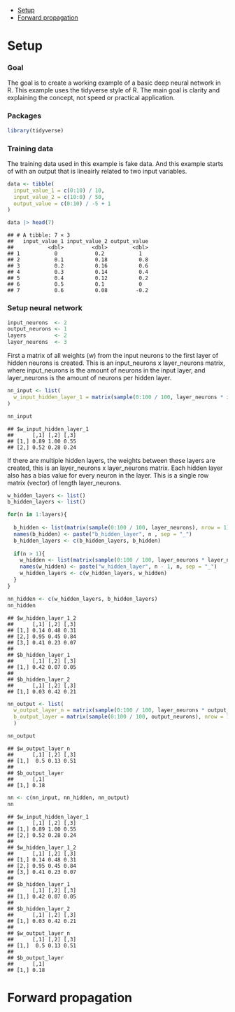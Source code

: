 
- <a href="#setup" id="toc-setup">Setup</a>
- <a href="#forward-propagation" id="toc-forward-propagation">Forward
  propagation</a>

# Setup

### Goal

The goal is to create a working example of a basic deep neural network
in R. This example uses the tidyverse style of R. The main goal is
clarity and explaining the concept, not speed or practical application.

### Packages

``` r
library(tidyverse)
```

### Training data

The training data used in this example is fake data. And this example
starts of with an output that is lineairly related to two input
variables.

``` r
data <- tibble(
  input_value_1 = c(0:10) / 10,
  input_value_2 = c(10:0) / 50,
  output_value = c(0:10) / -5 + 1
)

data |> head(7)
```

    ## # A tibble: 7 × 3
    ##   input_value_1 input_value_2 output_value
    ##           <dbl>         <dbl>        <dbl>
    ## 1           0            0.2           1  
    ## 2           0.1          0.18          0.8
    ## 3           0.2          0.16          0.6
    ## 4           0.3          0.14          0.4
    ## 5           0.4          0.12          0.2
    ## 6           0.5          0.1           0  
    ## 7           0.6          0.08         -0.2

### Setup neural network

``` r
input_neurons  <- 2
output_neurons <- 1
layers         <- 2
layer_neurons  <- 3
```

First a matrix of all weights (w) from the input neurons to the first
layer of hidden neurons is created. This is an input_neurons x
layer_neurons matrix, where input_neurons is the amount of neurons in
the input layer, and layer_neurons is the amount of neurons per hidden
layer.

``` r
nn_input <- list(
  w_input_hidden_layer_1 = matrix(sample(0:100 / 100, layer_neurons * input_neurons), nrow = input_neurons)
)

nn_input
```

    ## $w_input_hidden_layer_1
    ##      [,1] [,2] [,3]
    ## [1,] 0.89 1.00 0.55
    ## [2,] 0.52 0.28 0.24

If there are multiple hidden layers, the weights between these layers
are created, this is an layer_neurons x layer_neurons matrix. Each
hidden layer also has a bias value for every neuron in the layer. This
is a single row matrix (vector) of length layer_neurons.

``` r
w_hidden_layers <- list()
b_hidden_layers <- list()

for(n in 1:layers){
  
  b_hidden <- list(matrix(sample(0:100 / 100, layer_neurons), nrow = 1))
  names(b_hidden) <- paste("b_hidden_layer", n , sep = "_")
  b_hidden_layers <- c(b_hidden_layers, b_hidden)
  
  if(n > 1){
    w_hidden <- list(matrix(sample(0:100 / 100, layer_neurons * layer_neurons), nrow = layer_neurons))
    names(w_hidden) <- paste("w_hidden_layer", n - 1, n, sep = "_")
    w_hidden_layers <- c(w_hidden_layers, w_hidden)
  }
}

nn_hidden <- c(w_hidden_layers, b_hidden_layers)
nn_hidden
```

    ## $w_hidden_layer_1_2
    ##      [,1] [,2] [,3]
    ## [1,] 0.14 0.48 0.31
    ## [2,] 0.95 0.45 0.84
    ## [3,] 0.41 0.23 0.07
    ## 
    ## $b_hidden_layer_1
    ##      [,1] [,2] [,3]
    ## [1,] 0.42 0.07 0.05
    ## 
    ## $b_hidden_layer_2
    ##      [,1] [,2] [,3]
    ## [1,] 0.03 0.42 0.21

``` r
nn_output <- list(
  w_output_layer_n = matrix(sample(0:100 / 100, layer_neurons * output_neurons), nrow = output_neurons),
  b_output_layer = matrix(sample(0:100 / 100, output_neurons), nrow = 1)
  )

nn_output
```

    ## $w_output_layer_n
    ##      [,1] [,2] [,3]
    ## [1,]  0.5 0.13 0.51
    ## 
    ## $b_output_layer
    ##      [,1]
    ## [1,] 0.18

``` r
nn <- c(nn_input, nn_hidden, nn_output)
nn
```

    ## $w_input_hidden_layer_1
    ##      [,1] [,2] [,3]
    ## [1,] 0.89 1.00 0.55
    ## [2,] 0.52 0.28 0.24
    ## 
    ## $w_hidden_layer_1_2
    ##      [,1] [,2] [,3]
    ## [1,] 0.14 0.48 0.31
    ## [2,] 0.95 0.45 0.84
    ## [3,] 0.41 0.23 0.07
    ## 
    ## $b_hidden_layer_1
    ##      [,1] [,2] [,3]
    ## [1,] 0.42 0.07 0.05
    ## 
    ## $b_hidden_layer_2
    ##      [,1] [,2] [,3]
    ## [1,] 0.03 0.42 0.21
    ## 
    ## $w_output_layer_n
    ##      [,1] [,2] [,3]
    ## [1,]  0.5 0.13 0.51
    ## 
    ## $b_output_layer
    ##      [,1]
    ## [1,] 0.18

# Forward propagation
